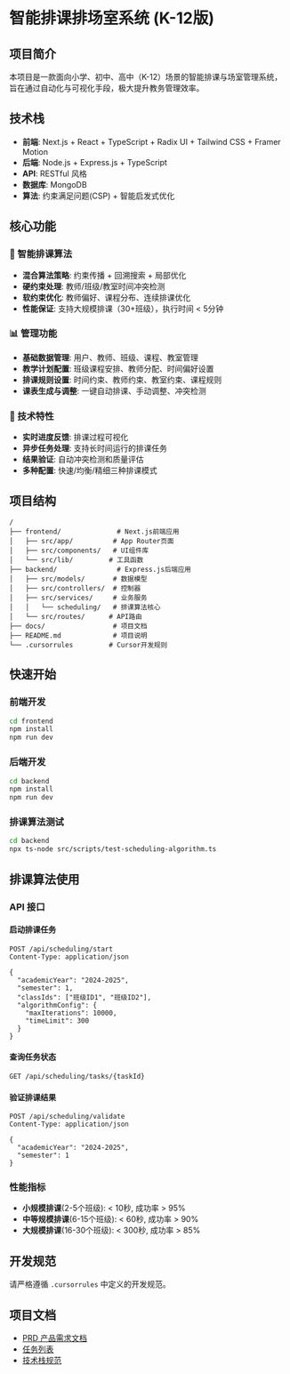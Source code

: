 # 智能排课排场室系统 (K-12版)

## 项目简介
本项目是一款面向小学、初中、高中（K-12）场景的智能排课与场室管理系统，旨在通过自动化与可视化手段，极大提升教务管理效率。

## 技术栈
- **前端**: Next.js + React + TypeScript + Radix UI + Tailwind CSS + Framer Motion
- **后端**: Node.js + Express.js + TypeScript
- **API**: RESTful 风格
- **数据库**: MongoDB
- **算法**: 约束满足问题(CSP) + 智能启发式优化

## 核心功能

### 🎯 智能排课算法
- **混合算法策略**: 约束传播 + 回溯搜索 + 局部优化
- **硬约束处理**: 教师/班级/教室时间冲突检测
- **软约束优化**: 教师偏好、课程分布、连续排课优化
- **性能保证**: 支持大规模排课（30+班级），执行时间 < 5分钟

### 📊 管理功能
- **基础数据管理**: 用户、教师、班级、课程、教室管理
- **教学计划配置**: 班级课程安排、教师分配、时间偏好设置
- **排课规则设置**: 时间约束、教师约束、教室约束、课程规则
- **课表生成与调整**: 一键自动排课、手动调整、冲突检测

### 🔧 技术特性
- **实时进度反馈**: 排课过程可视化
- **异步任务处理**: 支持长时间运行的排课任务
- **结果验证**: 自动冲突检测和质量评估
- **多种配置**: 快速/均衡/精细三种排课模式

## 项目结构
```
/
├── frontend/              # Next.js前端应用
│   ├── src/app/          # App Router页面
│   ├── src/components/   # UI组件库
│   └── src/lib/         # 工具函数
├── backend/               # Express.js后端应用
│   ├── src/models/       # 数据模型
│   ├── src/controllers/  # 控制器
│   ├── src/services/     # 业务服务
│   │   └── scheduling/   # 排课算法核心
│   └── src/routes/      # API路由
├── docs/                 # 项目文档
├── README.md             # 项目说明
└── .cursorrules         # Cursor开发规则
```

## 快速开始

### 前端开发
```bash
cd frontend
npm install
npm run dev
```

### 后端开发
```bash
cd backend
npm install
npm run dev
```

### 排课算法测试
```bash
cd backend
npx ts-node src/scripts/test-scheduling-algorithm.ts
```

## 排课算法使用

### API 接口

#### 启动排课任务
```http
POST /api/scheduling/start
Content-Type: application/json

{
  "academicYear": "2024-2025",
  "semester": 1,
  "classIds": ["班级ID1", "班级ID2"],
  "algorithmConfig": {
    "maxIterations": 10000,
    "timeLimit": 300
  }
}
```

#### 查询任务状态
```http
GET /api/scheduling/tasks/{taskId}
```

#### 验证排课结果
```http
POST /api/scheduling/validate
Content-Type: application/json

{
  "academicYear": "2024-2025",
  "semester": 1
}
```

### 性能指标
- **小规模排课**(2-5个班级): < 10秒, 成功率 > 95%
- **中等规模排课**(6-15个班级): < 60秒, 成功率 > 90%
- **大规模排课**(16-30个班级): < 300秒, 成功率 > 85%

## 开发规范
请严格遵循 `.cursorrules` 中定义的开发规范。

## 项目文档
- [PRD 产品需求文档](./docs/PRD.md)
- [任务列表](./docs/task-list.json)
- [技术栈规范](./docs/tech-stack.md)